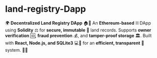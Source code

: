 # land-registry-Dapp
🌍 **Decentralized Land Registry DApp** 🏠🔗    An **Ethereum-based** ⛓️ DApp using **Solidity** ⚖️ for **secure, immutable** 📜 land records. Supports **owner verification** 🆔, **fraud prevention** 💰, and **tamper-proof storage** 🏛️. Built with **React, Node.js, and SQLite3** 💻🔢 for an **efficient, transparent** 🚀 system. 🔐✅
